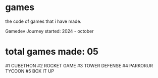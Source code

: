 # games
the code of games that i have made.

Gamedev Journey started: 2024 - october

# total games made: 05
#1 CUBETHON
#2 ROCKET GAME
#3 TOWER DEFENSE
#4 PARKORUR TYCOON
#5 BOX IT UP
